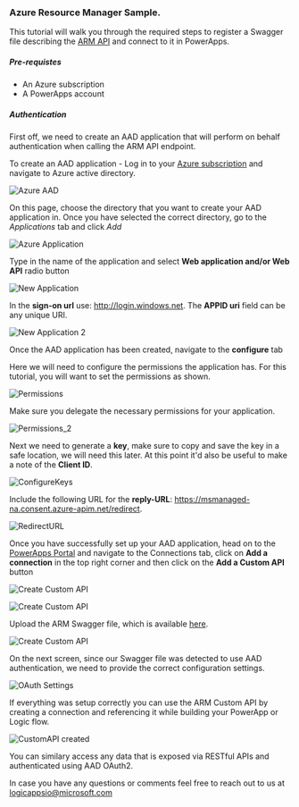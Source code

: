 ### Azure Resource Manager Sample. 

This tutorial will walk you through the required steps to register a Swagger file describing the [ARM API](https://msdn.microsoft.com/en-us/library/azure/dn790568.aspx) and connect to it in PowerApps. 

##### Pre-requistes

* An Azure subscription
* A PowerApps account

##### Authentication

First off, we need to create an AAD application that will perform on behalf authentication when calling the ARM API endpoint. 

To create an AAD application - Log in to your [Azure subscription](https://management.windowsazure.com) and navigate to Azure active directory.

![](./images/AzureAAD.PNG "Azure AAD")

On this page, choose the directory that you want to create your AAD application in. Once you have selected the correct directory, go to the _Applications_ tab and click _Add_

![](./images/AzureApplication.PNG "Azure Application")

Type in the name of the application and select __Web application and/or Web API__ radio button

![](./images/NewApplication.PNG "New Application")

In the __sign-on url__ use: http://login.windows.net. The __APPID uri__ field can be any unique URI. 

![](./images/NewApplication2.PNG "New Application 2")

Once the AAD application has been created, navigate to the __configure__ tab

Here we will need to configure the permissions the application has. For this tutorial, you will want to set the permissions as shown. 

![](./images/Permissions.PNG "Permissions")

Make sure you delegate the necessary permissions for your application. 

![](./images/Permissions_2.PNG "Permissions_2")

Next we need to generate a __key__, make sure to copy and save the key in a safe location, we will need this later. At this point it'd also be useful to make a note of the __Client ID__. 

![](./images/ConfigureKeys.PNG "ConfigureKeys")

Include the following URL for the __reply-URL__: https://msmanaged-na.consent.azure-apim.net/redirect. 

![](./images/RedirectUrl.PNG "RedirectURL")

Once you have successfully set up your AAD application, head on to the [PowerApps Portal](https://web.powerapps.com) and navigate to the Connections tab, click on __Add a connection__ in the top right corner and then click on the __Add a Custom API__ button

![](./images/CreateNewConnection.PNG "Create Custom API")

![](./images/ConnectToCustomAPI.PNG "Create Custom API")

Upload the ARM Swagger file, which is available [here](./AzureResourceManager.json).

![](./images/CreateCustom.PNG "Create Custom API")

On the next screen, since our Swagger file was detected to use AAD authentication, we need to provide the correct configuration settings. 

![](./images/OAuthSettings.PNG "OAuth Settings")

If everything was setup correctly you can use the ARM Custom API by creating a connection and referencing it while building your PowerApp or Logic flow. 

![](./images/CreatedCustomAPI.PNG "CustomAPI created")

You can similary access any data that is exposed via RESTful APIs and authenticated using AAD OAuth2.

In case you have any questions or comments feel free to reach out to us at [logicappsio@microsoft.com](mailto:logicappsio@microsoft.com)
